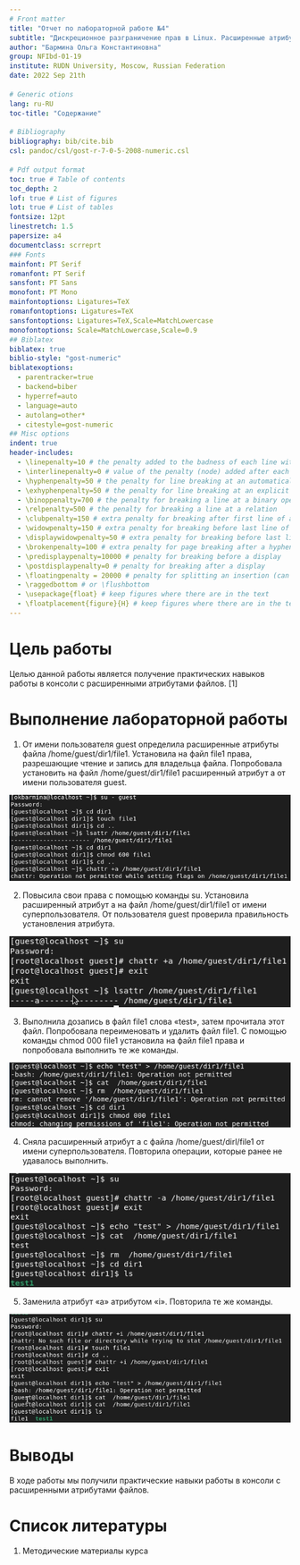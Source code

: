 ```yaml
---
# Front matter
title: "Отчет по лабораторной работе №4"
subtitle: "Дискреционное разграничение прав в Linux. Расширенные атрибуты"
author: "Бармина Ольга Константиновна"
group: NFIbd-01-19
institute: RUDN University, Moscow, Russian Federation
date: 2022 Sep 21th

# Generic otions
lang: ru-RU
toc-title: "Содержание"

# Bibliography
bibliography: bib/cite.bib
csl: pandoc/csl/gost-r-7-0-5-2008-numeric.csl

# Pdf output format
toc: true # Table of contents
toc_depth: 2
lof: true # List of figures
lot: true # List of tables
fontsize: 12pt
linestretch: 1.5
papersize: a4
documentclass: scrreprt
### Fonts
mainfont: PT Serif
romanfont: PT Serif
sansfont: PT Sans
monofont: PT Mono
mainfontoptions: Ligatures=TeX
romanfontoptions: Ligatures=TeX
sansfontoptions: Ligatures=TeX,Scale=MatchLowercase
monofontoptions: Scale=MatchLowercase,Scale=0.9
## Biblatex
biblatex: true
biblio-style: "gost-numeric"
biblatexoptions:
  - parentracker=true
  - backend=biber
  - hyperref=auto
  - language=auto
  - autolang=other*
  - citestyle=gost-numeric
## Misc options
indent: true
header-includes:
  - \linepenalty=10 # the penalty added to the badness of each line within a paragraph (no associated penalty node) Increasing the value makes tex try to have fewer lines in the paragraph.
  - \interlinepenalty=0 # value of the penalty (node) added after each line of a paragraph.
  - \hyphenpenalty=50 # the penalty for line breaking at an automatically inserted hyphen
  - \exhyphenpenalty=50 # the penalty for line breaking at an explicit hyphen
  - \binoppenalty=700 # the penalty for breaking a line at a binary operator
  - \relpenalty=500 # the penalty for breaking a line at a relation
  - \clubpenalty=150 # extra penalty for breaking after first line of a paragraph
  - \widowpenalty=150 # extra penalty for breaking before last line of a paragraph
  - \displaywidowpenalty=50 # extra penalty for breaking before last line before a display math
  - \brokenpenalty=100 # extra penalty for page breaking after a hyphenated line
  - \predisplaypenalty=10000 # penalty for breaking before a display
  - \postdisplaypenalty=0 # penalty for breaking after a display
  - \floatingpenalty = 20000 # penalty for splitting an insertion (can only be split footnote in standard LaTeX)
  - \raggedbottom # or \flushbottom
  - \usepackage{float} # keep figures where there are in the text
  - \floatplacement{figure}{H} # keep figures where there are in the text
---
```


# Цель работы

Целью данной работы является получение практических навыков работы в консоли с расширенными атрибутами файлов. [1]

# Выполнение лабораторной работы

1. От имени пользователя guest определила расширенные атрибуты файла /home/guest/dir1/file1. Установила на файл file1 права, разрешающие чтение и запись для владельца файла. Попробовала установить на файл /home/guest/dir1/file1 расширенный атрибут a от имени пользователя guest.

![рис 1. Определение атрибутов](images/1.jpg)

2. Повысила свои права с помощью команды su. Установила расширенный атрибут a на файл /home/guest/dir1/file1 от имени суперпользователя. От пользователя guest проверила правильность установления атрибута.

![рис 2. Установление атрибута](images/2.jpg)

3. Выполнила дозапись в файл file1 слова «test», затем прочитала этот файл. Попробовала переименовать и удалить файл file1. С помощью команды chmod 000 file1 установила на файл file1 права и попробовала выполнить те же команды.

![рис 3. Изменение файла](images/3.jpg)

4. Сняла расширенный атрибут a с файла /home/guest/dirl/file1 от имени суперпользователя. Повторила операции, которые ранее не удавалось выполнить. 

![рис 4. Снятие атрибута](images/4.jpg)

5. Заменила атрибут «a» атрибутом «i». Повторила те же команды.

![рис 5. Замена атрибута](images/5.jpg)

# Выводы

В ходе работы мы получили практические навыки работы в консоли с расширенными атрибутами файлов.

# Список литературы

1. Методические материалы курса
